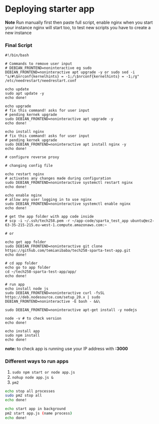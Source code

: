 # Deploying starter app



**Note**
Run manually first then paste full script, 
enable nginx when you start your instance nginx will start too, to test new scripts you have to create a new instance

### Final Script
```  
#!/bin/bash

# Commands to remove user input
# DEBIAN_FRONTEND=noninteractive eg sudo DEBIAN_FRONTEND=noninteractive apt upgrade -y or sudo sed -i "s/#\$nrconf{kernelhints} = -1;/\$nrconf{kernelhints} = -1;/g" /etc/needrestart/needrestart.conf

echo update
sudo apt update -y
echo done!

echo upgrade
# fix this command! asks for user input
# pending kernek upgrade
sudo DEBIAN_FRONTEND=noninteractive apt upgrade -y
echo done! 

echo install nginx
# fix this command! asks for user input
# pending kernek upgrade
sudo DEBIAN_FRONTEND=noninteractive apt install nginx -y
echo done!

# configure reverse proxy

# changing config file

echo restart nginx
# activates any changes made during configuration
sudo DEBIAN_FRONTEND=noninteractive systemctl restart nginx
echo done!

echo enable nginx
# allow any user logging in to use nginx
sudo DEBIAN_FRONTEND=noninteractive systemctl enable nginx
echo done!

# get the app folder with app code inside
# scp -i ~/.ssh/tech258.pem -r ~/app-code/sparta_test_app ubuntu@ec2-63-35-215-215.eu-west-1.compute.amazonaws.com:~

# or

echo get app folder
sudo DEBIAN_FRONTEND=noninteractive git clone https://github.com/temianibaba/tech258-sparta-test-app.git
echo done!

# cd app folder
echo go to app folder
cd ~/tech258-sparta-test-app/app/
echo done!

# run app
echo install node js
sudo DEBIAN_FRONTEND=noninteractive curl -fsSL https://deb.nodesource.com/setup_20.x | sudo DEBIAN_FRONTEND=noninteractive -E bash - &&\

sudo DEBIAN_FRONTEND=noninteractive apt-get install -y nodejs

node -v # to check version
echo done!

echo install app 
sudo npm install
echo done!
```

**note:** to check app is running use your IP address with **:3000**

### Different ways to run apps 
1. ``sudo npm start or node app.js``
2. ``nohup node app.js &``
3. ``pm2``
```bash
echo stop all processes
sudo pm2 stop all
echo done!

echo start app in background
pm2 start app.js (name process)
echo done!